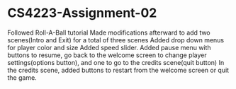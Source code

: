 # CS4223-Assignment-02

Followed Roll-A-Ball tutorial
Made modifications afterward to add two scenes(Intro and Exit) for a total of three scenes
Added drop down menus for player color and size
Added speed slider.
Added pause menu with buttons to resume, go back to the welcome screen to change player settings(options button), and one to go to the credits scene(quit button)
In the credits scene, added buttons to restart from the welcome screen or quit the game.
